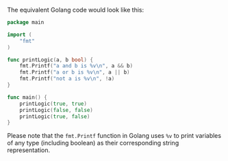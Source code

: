 The equivalent Golang code would look like this:

```go
package main

import (
	"fmt"
)

func printLogic(a, b bool) {
	fmt.Printf("a and b is %v\n", a && b)
	fmt.Printf("a or b is %v\n", a || b)
	fmt.Printf("not a is %v\n", !a)
}

func main() {
	printLogic(true, true)
	printLogic(false, false)
	printLogic(true, false)
}
```

Please note that the `fmt.Printf` function in Golang uses `%v` to print variables of any type (including boolean) as their corresponding string representation.
